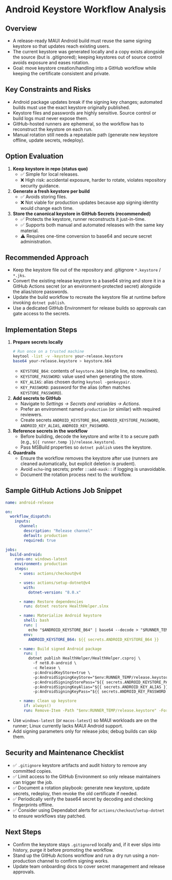 # Android Keystore Workflow Analysis

## Overview
- A release-ready MAUI Android build must reuse the same signing keystore so that updates reach existing users.
- The current keystore was generated locally and a copy exists alongside the source (but is .gitignored); keeping keystores out of source control avoids exposure and eases rotation.
- Goal: move keystore creation/handling into a GitHub workflow while keeping the certificate consistent and private.

## Key Constraints and Risks
- Android package updates break if the signing key changes; automated builds must use the exact keystore originally published.
- Keystore files and passwords are highly sensitive. Source control or build logs must never expose them.
- GitHub-hosted runners are ephemeral, so the workflow has to reconstruct the keystore on each run.
- Manual rotation still needs a repeatable path (generate new keystore offline, update secrets, redeploy).

## Option Evaluation
1. **Keep keystore in repo (status quo)**
   - ✅ Simple for local releases.
   - ❌ High risk: accidental exposure, harder to rotate, violates repository security guidance.
2. **Generate a fresh keystore per build**
   - ✅ Avoids storing files.
   - ❌ Not viable for production updates because app signing identity would change each time.
3. **Store the canonical keystore in GitHub Secrets (recommended)**
   - ✅ Protects the keystore, runner reconstructs it just-in-time.
   - ✅ Supports both manual and automated releases with the same key material.
   - ⚠️ Requires one-time conversion to base64 and secure secret administration.

## Recommended Approach
- Keep the keystore file out of the repository and .gitignore `*.keystore` / `*.jks`.
- Convert the existing release keystore to a base64 string and store it in a GitHub Actions secret (or an environment-protected secret) alongside the alias/store passwords.
- Update the build workflow to recreate the keystore file at runtime before invoking `dotnet publish`.
- Use a dedicated GitHub Environment for release builds so approvals can gate access to the secrets.

## Implementation Steps
1. **Prepare secrets locally**
   ```bash
   # Run once on a trusted machine
   keytool -list -v -keystore your-release.keystore
   base64 your-release.keystore > keystore.b64
   ```
   - `KEYSTORE_B64`: contents of `keystore.b64` (single line, no newlines).
   - `KEYSTORE_PASSWORD`: value used when generating the store.
   - `KEY_ALIAS`: alias chosen during `keytool -genkeypair`.
   - `KEY_PASSWORD`: password for the alias (often matches `KEYSTORE_PASSWORD`).
2. **Add secrets to GitHub**
   - Navigate to *Settings → Secrets and variables → Actions*.
   - Prefer an environment named `production` (or similar) with required reviewers.
   - Create secrets `ANDROID_KEYSTORE_B64`, `ANDROID_KEYSTORE_PASSWORD`, `ANDROID_KEY_ALIAS`, `ANDROID_KEY_PASSWORD`.
3. **Reference secrets in the workflow**
   - Before building, decode the keystore and write it to a secure path (e.g., `${{ runner.temp }}/release.keystore`).
   - Pass MSBuild properties so `dotnet publish` uses the keystore.
4. **Guardrails**
   - Ensure the workflow removes the keystore after use (runners are cleaned automatically, but explicit deletion is prudent).
   - Avoid `echo`-ing secrets; prefer `::add-mask::` if logging is unavoidable.
   - Document the rotation process next to the workflow.

## Sample GitHub Actions Job Snippet
```yaml
name: android-release

on:
  workflow_dispatch:
    inputs:
      channel:
        description: "Release channel"
        default: production
        required: true

jobs:
  build-android:
    runs-on: windows-latest
    environment: production
    steps:
      - uses: actions/checkout@v4

      - uses: actions/setup-dotnet@v4
        with:
          dotnet-version: "8.0.x"

      - name: Restore dependencies
        run: dotnet restore HealthHelper.slnx

      - name: Materialize Android keystore
        shell: bash
        run: |
          echo "$ANDROID_KEYSTORE_B64" | base64 --decode > "$RUNNER_TEMP/release.keystore"
        env:
          ANDROID_KEYSTORE_B64: ${{ secrets.ANDROID_KEYSTORE_B64 }}

      - name: Build signed Android package
        run: |
          dotnet publish HealthHelper/HealthHelper.csproj \
            -f net8.0-android \
            -c Release \
            -p:AndroidKeyStore=true \
            -p:AndroidSigningKeyStore="$env:RUNNER_TEMP/release.keystore" \
            -p:AndroidSigningStorePass="${{ secrets.ANDROID_KEYSTORE_PASSWORD }}" \
            -p:AndroidSigningKeyAlias="${{ secrets.ANDROID_KEY_ALIAS }}" \
            -p:AndroidSigningKeyPass="${{ secrets.ANDROID_KEY_PASSWORD }}"

      - name: Clean up keystore
        if: always()
        run: Remove-Item -Path "$env:RUNNER_TEMP/release.keystore" -Force
```
- Use `windows-latest` (or `macos-latest`) so MAUI workloads are on the runner; Linux currently lacks MAUI Android support.
- Add signing parameters only for release jobs; debug builds can skip them.

## Security and Maintenance Checklist
- ✅ `.gitignore` keystore artifacts and audit history to remove any committed copies.
- ✅ Limit access to the GitHub Environment so only release maintainers can trigger the job.
- ✅ Document a rotation playbook: generate new keystore, update secrets, redeploy, then revoke the old certificate if needed.
- ✅ Periodically verify the base64 secret by decoding and checking fingerprints offline.
- ✅ Consider using Dependabot alerts for `actions/checkout`/`setup-dotnet` to ensure workflows stay patched.

## Next Steps
- Confirm the keystore stays `.gitignore`d locally and, if it ever slips into history, purge it before promoting the workflow.
- Stand up the GitHub Actions workflow and run a dry run using a non-production channel to confirm signing works.
- Update team onboarding docs to cover secret management and release approvals.

